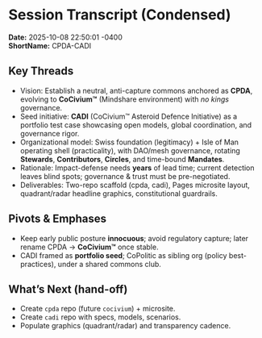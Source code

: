 # Session Transcript (Condensed)

**Date:** 2025-10-08 22:50:01 -0400  
**ShortName:** CPDA-CADI

## Key Threads
- Vision: Establish a neutral, anti-capture commons anchored as **CPDA**, evolving to **CoCivium™** (Mindshare environment) with *no kings* governance.
- Seed initiative: **CADI** (CoCivium™ Asteroid Defence Initiative) as a portfolio test case showcasing open models, global coordination, and governance rigor.
- Organizational model: Swiss foundation (legitimacy) + Isle of Man operating shell (practicality), with DAO/mesh governance, rotating **Stewards**, **Contributors**, **Circles**, and time-bound **Mandates**.
- Rationale: Impact-defense needs **years** of lead time; current detection leaves blind spots; governance & trust must be pre-negotiated.
- Deliverables: Two-repo scaffold (cpda, cadi), Pages microsite layout, quadrant/radar headline graphics, constitutional guardrails.

## Pivots & Emphases
- Keep early public posture **innocuous**; avoid regulatory capture; later rename CPDA → **CoCivium™** once stable.
- CADI framed as **portfolio seed**; CoPolitic as sibling org (policy best-practices), under a shared commons club.

## What’s Next (hand-off)
- Create `cpda` repo (future `cocivium`) + microsite.
- Create `cadi` repo with specs, models, scenarios.
- Populate graphics (quadrant/radar) and transparency cadence.

